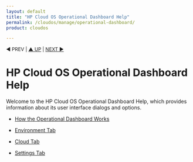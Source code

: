 ```yaml
---
layout: default
title: "HP Cloud OS Operational Dashboard Help"
permalink: /cloudos/manage/operational-dashboard/
product: cloudos

---
```



<p style="font-size: small;"> &#9664; PREV</a> | <a href="/cloudos/">&#9650; UP</a> | <a href="/cloudos/manage/utilities/">NEXT &#9654;</a> </p>

# HP Cloud OS Operational Dashboard Help

Welcome to the HP Cloud OS Operational Dashboard Help, which provides information about its user interface dialogs and options.

* [How the Operational Dashboard Works](/cloudos/manage/operational-dashboard/how-opdash-works)

* [Environment Tab](/cloudos/manage/operational-dashboard/environment-tab)

* [Cloud Tab](/cloudos/manage/operational-dashboard/cloud-tab)

* [Settings Tab](/cloudos/manage/operational-dashboard/settings-tab)

